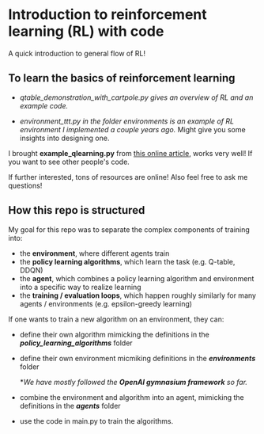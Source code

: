 # **Introduction to reinforcement learning (RL) with code**

A quick introduction to general flow of RL!

## To learn the basics of reinforcement learning

* *qtable_demonstration_with_cartpole.py gives an overview of RL and an example code.*

* *environment_ttt.py in the folder environments is an example of RL environment I implemented a couple years ago.*
Might give you some insights into designing one.

I brought **example_qlearning.py** from [this online article](https://medium.com/swlh/using-q-learning-for-openais-cartpole-v1-4a216ef237df
), works very well!
If you want to see other people's code.

If further interested, tons of resources are online! Also feel free to ask me questions!

## How this repo is structured
My goal for this repo was to separate the complex components of training into:
* the **environment**, where different agents train
* the **policy learning algorithms**, which learn the task (e.g. Q-table, DDQN)
* the **agent**, which combines a policy learning algorithm and environment into a specific way to realize learning
* the **training / evaluation loops**, which happen roughly similarly for many agents / environments (e.g. epsilon-greedy learning)

If one wants to train a new algorithm on an environment, they can: 
* define their own algorithm mimicking the definitions in the ***policy_learning_algorithms*** folder 
* define their own environment micmiking definitions in the ***environments*** folder

  **We have mostly followed the **OpenAI gymnasium framework** so far.*
* combine the environment and algorithm into an agent, mimicking the definitions in the ***agents*** folder
* use the code in main.py to train the algorithms.
